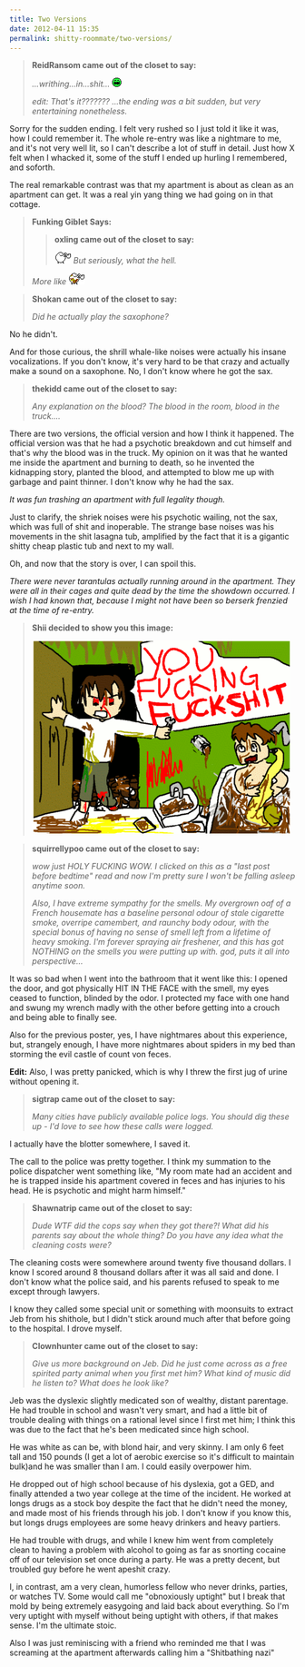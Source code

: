 ```yaml
---
title: Two Versions
date: 2012-04-11 15:35
permalink: shitty-roommate/two-versions/
---
```


>**ReidRansom came out of the closet to say:**
>
>*...writhing...in...shit... ![What the christ?](/assets/images/shitty/whatthechrist.gif)*
>
>*_edit:_ That's it??????? ...the ending was a bit sudden, but very entertaining nonetheless.*

Sorry for the sudden ending. I felt very rushed so I just told it like it was, how I could remember it. The whole re-entry was like a nightmare to me, and it's not very well lit, so I can't describe a lot of stuff in detail. Just how X felt when I whacked it, some of the stuff I ended up hurling I remembered, and soforth.

The real remarkable contrast was that my apartment is about as clean as an apartment can get. It was a real yin yang thing we had going on in that cottage.

>**Funking Giblet Says:**
>
>>**oxling came out of the closet to say:**
>>
>>*![Shitty Roommate Trumpet](/assets/images/shitty/trumpet.gif) But seriously, what the hell.*
>
>*More like ![Shitty Roommate Shitty Trumpet](/assets/images/shitty/shitty-trumpet.gif)*

>**Shokan came out of the closet to say:**
>
>*Did he actually play the saxophone?*

No he didn't.

And for those curious, the shrill whale-like noises were actually his insane vocalizations. If you don't know, it's very hard to be that crazy and actually make a sound on a saxophone. No, I don't know where he got the sax.

>**thekidd came out of the closet to say:**
>
>*Any explanation on the blood?  The blood in the room, blood in the truck....*

There are two versions, the official version and how I think it happened. The official version was that he had a psychotic breakdown and cut himself and that's why the blood was in the truck. My opinion on it was that he wanted me inside the apartment and burning to death, so he invented the kidnapping story, planted the blood, and attempted to blow me up with garbage and paint thinner. I don't know why he had the sax.

*It was fun trashing an apartment with full legality though.*

Just to clarify, the shriek noises were his psychotic wailing, not the sax, which was full of shit and inoperable. The strange base noises was his movements in the shit lasagna tub, amplified by the fact that it is a gigantic shitty cheap plastic tub and next to my wall.

Oh, and now that the story is over, I can spoil this.

*There were never tarantulas actually running around in the apartment. They were all in their cages and quite dead by the time the showdown occurred. I wish I had known that, because I might not have been so berserk frenzied at the time of re-entry.*

>**Shii decided to show you this image:**
>
>*![Shitty Roommate Fuck Shit!](/assets/images/shitty/fuckshit.gif)*


>**squirrellypoo came out of the closet to say:**
>
>*wow just HOLY FUCKING WOW. I clicked on this as a "last post before bedtime" read and now I'm pretty sure I won't be falling asleep anytime soon.*
>
>*Also, I have extreme sympathy for the smells. My overgrown oaf of a French housemate has a baseline personal odour of stale cigarette smoke, overripe camembert, and raunchy body odour, with the special bonus of having no sense of smell left from a lifetime of heavy smoking. I'm forever spraying air freshener, and this has got NOTHING on the smells you were putting up with. god, puts it all into perspective...*

It was so bad when I went into the bathroom that it went like this: I opened the door, and got physically HIT IN THE FACE with the smell, my eyes ceased to function, blinded by the odor. I protected my face with one hand and swung my wrench madly with the other before getting into a crouch and being able to finally see.

Also for the previous poster, yes, I have nightmares about this experience, but, strangely enough, I have more nightmares about spiders in my bed than storming the evil castle of count von feces.

__Edit:__ Also, I was pretty panicked, which is why I threw the first jug of urine without opening it.

>**sigtrap came out of the closet to say:**
>
>*Many cities have publicly available police logs. You should dig these up - I'd love to see how these calls were logged.*

I actually have the blotter somewhere, I saved it.

The call to the police was pretty together. I think my summation to the police dispatcher went something like, "My room mate had an accident and he is trapped inside his apartment covered in feces and has injuries to his head. He is psychotic and might harm himself."

>**Shawnatrip came out of the closet to say:**
>
>*Dude WTF did the cops say when they got there?! What did his parents say about the whole thing? Do you have any idea what the cleaning costs were?*

The cleaning costs were somewhere around twenty five thousand dollars. I know I scored around 8 thousand dollars after it was all said and done. I don't know what the police said, and his parents refused to speak to me except through lawyers.

I know they called some special unit or something with moonsuits to extract Jeb from his shithole, but I didn't stick around much after that before going to the hospital. I drove myself.

>**Clownhunter came out of the closet to say:**
>
>*Give us more background on Jeb. Did he just come across as a free spirited party animal when you first met him? What kind of music did he listen to? What does he look like?*

Jeb was the dyslexic slightly medicated son of wealthy, distant parentage. He had trouble in school and wasn't very smart, and had a little bit of trouble dealing with things on a rational level since I first met him; I think this was due to the fact that he's been medicated since high school.

He was white as can be, with blond hair, and very skinny. I am only 6 feet tall and 150 pounds (I get a lot of aerobic exercise so it's difficult to maintain bulk)and he was smaller than I am. I could easily overpower him.

He dropped out of high school because of his dyslexia, got a GED, and finally attended a two year college at the time of the incident. He worked at longs drugs as a stock boy despite the fact that he didn't need the money, and made most of his friends through his job. I don't know if you know this, but longs drugs employees are some heavy drinkers and heavy partiers.

He had trouble with drugs, and while I knew him went from completely clean to having a problem with alcohol to going as far as snorting cocaine off of our television set once during a party. He was a pretty decent, but troubled guy before he went apeshit crazy.

I, in contrast, am a very clean, humorless fellow who never drinks, parties, or watches TV. Some would call me "obnoxiously uptight" but I break that mold by being extremely easygoing and laid back about everything. So I'm very uptight with myself without being uptight with others, if that makes sense. I'm the ultimate stoic.

Also I was just reminiscing with a friend who reminded me that I was screaming at the apartment afterwards calling him a "Shitbathing nazi"